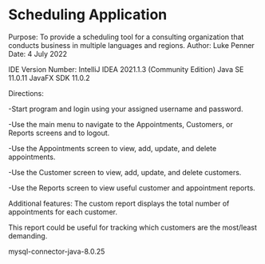 # Scheduling Application
Purpose: To provide a scheduling tool for a consulting organization that conducts business in multiple languages and regions.
Author: Luke Penner
Date: 4 July 2022

IDE Version Number: IntelliJ IDEA 2021.1.3 (Community Edition)
Java SE 11.0.11
JavaFX SDK 11.0.2

Directions:

-Start program and login using your assigned username and password.

-Use the main menu to navigate to the Appointments, Customers, or Reports screens and to logout.

-Use the Appointments screen to view, add, update, and delete appointments.

-Use the Customer screen to view, add, update, and delete customers.

-Use the Reports screen to view useful customer and appointment reports.


Additional features:
The custom report displays the total number of appointments for each customer.

This report could be useful for tracking which customers are the most/least demanding.


mysql-connector-java-8.0.25
